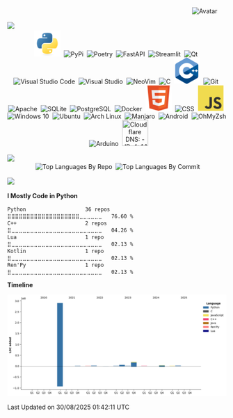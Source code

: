 <div id="header" align="center">
  <svg fill="none" viewBox="0 0 400 400" width="400" height="400" xmlns="http://www.w3.org/2000/svg">
    <foreignObject width="100%" height="100%">
      <link href="https://raw.githubusercontent.com/romanin-rf/romanin-rf/main/github.css" rel="stylesheet">
      <div class="snow" xmlns="http://www.w3.org/1999/xhtml">
        <div></div>
      </div>
    </foreignObject>
  </svg>
  <img src="https://media.tenor.com/U4PVgG0Uh1wAAAAi/senko-fox.gif" alt="Avatar" width="200">
</div>

<br>

<img src="https://readme-typing-svg.herokuapp.com?font=Comfortaa&size=32&duration=5000&pause=10000&color=F7AA22&width=435&lines=~%24+Languages+%26+Tools" />


<div id="header" align="center">
  <img src="https://github.com/devicons/devicon/blob/master/icons/python/python-original.svg" title="Python" alt="Python" width="60" height="60"/>&nbsp;
  <img src="https://cdn.jsdelivr.net/gh/devicons/devicon@latest/icons/pypi/pypi-original.svg" title="PyPi" alt="PyPi" width="60" height="60"/>&nbsp;
  <img src="https://cdn.jsdelivr.net/gh/devicons/devicon@latest/icons/poetry/poetry-original.svg" title="Poetry" alt="Poetry" width="60" height="60"/>&nbsp;
  <img src="https://cdn.jsdelivr.net/gh/devicons/devicon@latest/icons/fastapi/fastapi-original.svg" title="FastAPI" alt="FastAPI" width="60" height="60"/>&nbsp;
  <img src="https://cdn.jsdelivr.net/gh/devicons/devicon@latest/icons/streamlit/streamlit-original.svg" title="Streamlit" alt="Streamlit" width="60" height="60"/>&nbsp;
  <img src="https://cdn.jsdelivr.net/gh/devicons/devicon@latest/icons/qt/qt-original.svg" title="Qt" alt="Qt" width="60" height="60"/>&nbsp;
  <img src="https://cdn.jsdelivr.net/gh/devicons/devicon/icons/vscode/vscode-original.svg" title="Visual Studio Code" alt="Visual Studio Code" width="60" height="60"/>&nbsp;
  <img src="https://cdn.jsdelivr.net/gh/devicons/devicon@latest/icons/visualstudio/visualstudio-original.svg" title="Visual Studio" alt="Visual Studio" width="60" height="60"/>&nbsp;
  <img src="https://cdn.jsdelivr.net/gh/devicons/devicon@latest/icons/neovim/neovim-original.svg" title="NeoVim" alt="NeoVim" width="60" height="60"/>&nbsp;
  <img src="https://cdn.jsdelivr.net/gh/devicons/devicon@latest/icons/c/c-original.svg" title="C" alt="C" width="60" height="60"/>&nbsp;
  <img src="https://github.com/devicons/devicon/blob/master/icons/cplusplus/cplusplus-original.svg" title="C++" alt="C++" width="60" height="60"/>&nbsp;
  <img src="https://cdn.jsdelivr.net/gh/devicons/devicon/icons/git/git-original.svg" title="Git" alt="Git" width="60" height="60"/>&nbsp;
  <img src="https://cdn.jsdelivr.net/gh/devicons/devicon@latest/icons/apache/apache-original.svg" title="Apache" alt="Apache" width="60" height="60"/>&nbsp;
  <img src="https://cdn.jsdelivr.net/gh/devicons/devicon/icons/sqlite/sqlite-original.svg" title="SQLite" alt="SQLite" width="60" height="60"/>&nbsp;
  <img src="https://cdn.jsdelivr.net/gh/devicons/devicon@latest/icons/postgresql/postgresql-plain-wordmark.svg" title="PostgreSQL" alt="PostgreSQL" width="60" height="60"/>&nbsp;
  <img src="https://cdn.jsdelivr.net/gh/devicons/devicon@latest/icons/docker/docker-original.svg" title="Docker" alt="Docker" width="60" height="60"/>&nbsp;
  <img src="https://github.com/devicons/devicon/blob/master/icons/html5/html5-original.svg" title="HTML5" alt="HTML" width="60" height="60"/>&nbsp;
  <img src="https://cdn.jsdelivr.net/gh/devicons/devicon/icons/css3/css3-original.svg"  title="CSS" alt="CSS" width="60" height="60"/>&nbsp;
  <img src="https://github.com/devicons/devicon/blob/master/icons/javascript/javascript-original.svg" title="JavaScript" alt="JavaScript" width="60" height="60"/>&nbsp;
  <img src="https://cdn.jsdelivr.net/gh/devicons/devicon/icons/windows8/windows8-original.svg" title="Windows 10" alt="Windows 10" width="60" height="60"/>&nbsp;
  <img src="https://cdn.jsdelivr.net/gh/devicons/devicon@latest/icons/ubuntu/ubuntu-original.svg" title="Ubuntu" alt="Ubuntu" width="60" height="60"/>&nbsp;
  <img src="https://raw.githubusercontent.com/gilbarbara/logos/main/logos/archlinux.svg" title="Arch Linux" alt="Arch Linux" width="60" height="60"/>&nbsp;
  <img src="https://upload.wikimedia.org/wikipedia/commons/thumb/3/3e/Manjaro-logo.svg/512px-Manjaro-logo.svg.png" title="Manjaro" alt="Manjaro" width="60" height="60"/>&nbsp;
  <img src="https://cdn.jsdelivr.net/gh/devicons/devicon/icons/android/android-plain.svg" title="Android" alt="Android" width="60" height="60"/>&nbsp;
  <img src="https://cdn.jsdelivr.net/gh/devicons/devicon@latest/icons/ohmyzsh/ohmyzsh-original.svg" title="OhMyZsh" alt="OhMyZsh" width="60" height="60"/>&nbsp;
  <img src="https://cdn.jsdelivr.net/gh/devicons/devicon@latest/icons/arduino/arduino-original.svg" title="Arduino" alt="Arduino" width="60" height="60"/>&nbsp;
  <img src="https://cdn.jsdelivr.net/gh/devicons/devicon@latest/icons/cloudflare/cloudflare-original.svg" title="Cloudflare DNS:&NewLine;-&nbsp;IPv4:&nbsp;1.1.1.1/1.0.0.1&NewLine;-&nbsp;IPv6:&nbsp;2606:4700:4700::1111/2606:4700:4700::1001" width="60" height="60"/>
</div>

<br>

<img src="https://readme-typing-svg.herokuapp.com?font=Comfortaa&size=32&duration=5000&pause=10000&color=F7AA22&width=435&lines=~%24+Stats" />


<div id="header" align="center">
  <img src="https://github-profile-summary-cards.vercel.app/api/cards/profile-details?username=romanin-rf&theme=github_dark" alt="" height="200" />
  <img src="https://github-profile-summary-cards.vercel.app/api/cards/repos-per-language?username=romanin-rf&theme=github_dark" alt="Top Languages By Repo" height="200" />&nbsp;
  <img src="https://github-profile-summary-cards.vercel.app/api/cards/most-commit-language?username=romanin-rf&theme=github_dark" alt="Top Languages By Commit" height="200" />
</div>

<br>

<img src="https://readme-typing-svg.herokuapp.com?font=Comfortaa&size=32&duration=5000&pause=10000&color=F7AA22&width=435&lines=~%24+WakaTime" />

<!--START_SECTION:waka-->
**I Mostly Code in Python** 

```text
Python                   36 repos            ⣿⣿⣿⣿⣿⣿⣿⣿⣿⣿⣿⣿⣿⣿⣿⣿⣿⣿⣿⣀⣀⣀⣀⣀⣀   76.60 % 
C++                      2 repos             ⣿⣀⣀⣀⣀⣀⣀⣀⣀⣀⣀⣀⣀⣀⣀⣀⣀⣀⣀⣀⣀⣀⣀⣀⣀   04.26 % 
Lua                      1 repo              ⣿⣀⣀⣀⣀⣀⣀⣀⣀⣀⣀⣀⣀⣀⣀⣀⣀⣀⣀⣀⣀⣀⣀⣀⣀   02.13 % 
Kotlin                   1 repo              ⣿⣀⣀⣀⣀⣀⣀⣀⣀⣀⣀⣀⣀⣀⣀⣀⣀⣀⣀⣀⣀⣀⣀⣀⣀   02.13 % 
Ren'Py                   1 repo              ⣿⣀⣀⣀⣀⣀⣀⣀⣀⣀⣀⣀⣀⣀⣀⣀⣀⣀⣀⣀⣀⣀⣀⣀⣀   02.13 % 
```



**Timeline**

![Lines of Code chart](https://raw.githubusercontent.com/romanin-rf/romanin-rf/main/assets/bar_graph.png)


 Last Updated on 30/08/2025 01:42:11 UTC
<!--END_SECTION:waka-->

